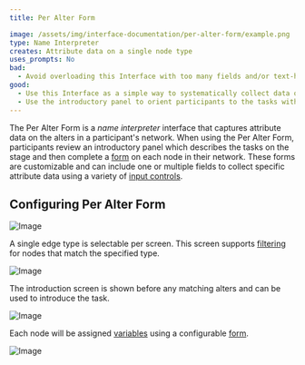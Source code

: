 ```yaml
---
title: Per Alter Form

image: /assets/img/interface-documentation/per-alter-form/example.png
type: Name Interpreter
creates: Attribute data on a single node type
uses_prompts: No
bad:
  - Avoid overloading this Interface with too many fields and/or text-heavy prompts. Instead, consider taking advantage of other more interactive Interfaces, such as the [Categorical Bin](../categorical-bin) and [Ordinal Bin](../ordinal-bin), to ease participant burden.
good:
  - Use this Interface as a simple way to systematically collect data on alters.
  - Use the introductory panel to orient participants to the tasks within the form they will complete for each alter.
---
```


The Per Alter Form is a _name interpreter_ interface that captures attribute data on the alters in a participant's network. When using the Per Alter Form, participants review an introductory panel which describes the tasks on the stage and then complete a [form](../_key-concepts/forms.md) on each node in their network. These forms are customizable and can include one or multiple fields to collect specific attribute data using a variety of [input controls](../_key-concepts/input-controls.md).

## Configuring Per Alter Form

![Image](/documentation/assets/img/interface-documentation/per-alter-form/add-screen.png)

A single edge type is selectable per screen. This screen supports [filtering](../_key-concepts/network-filtering.md) for nodes that match the specified type.

![Image](/documentation/assets/img/interface-documentation/per-alter-form/architect-node-type.png)

The introduction screen is shown before any matching alters and can be used to introduce the task.

![Image](/documentation/assets/img/interface-documentation/per-alter-form/architect-intro.png)

Each node will be assigned [variables](../_reference/variable-types.md) using a configurable [form](../_key-concepts/forms.md).

![Image](/documentation/assets/img/interface-documentation/per-alter-form/architect-form.png)
